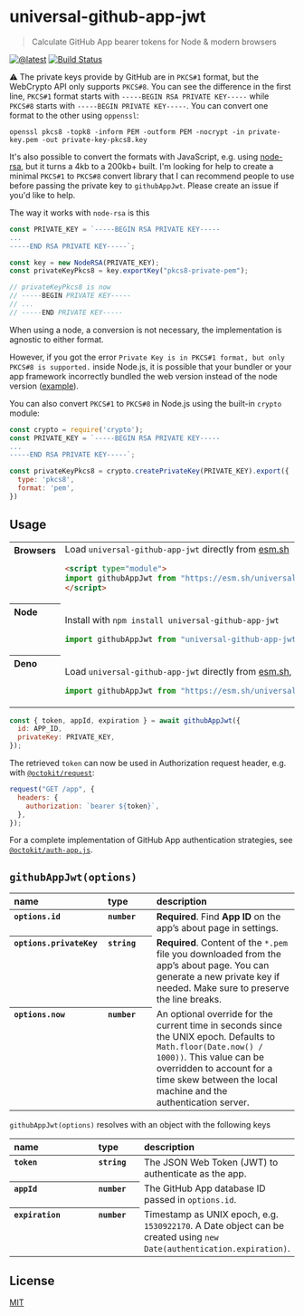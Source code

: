 # universal-github-app-jwt

> Calculate GitHub App bearer tokens for Node & modern browsers

[![@latest](https://img.shields.io/npm/vuniversal-github-app-jwt.svg)](https://www.npmjs.com/packageuniversal-github-app-jwt)
[![Build Status](https://github.com/gr2m/universal-github-app-jwt/workflows/Test/badge.svg)](https://github.com/gr2m/universal-github-app-jwt/actions?query=workflow%3ATest+branch%3Amaster)

⚠ The private keys provide by GitHub are in `PKCS#1` format, but the WebCrypto API only supports `PKCS#8`. You can see the difference in the first line, `PKCS#1` format starts with `-----BEGIN RSA PRIVATE KEY-----` while `PKCS#8` starts with `-----BEGIN PRIVATE KEY-----`. You can convert one format to the other using `oppenssl`:

```
openssl pkcs8 -topk8 -inform PEM -outform PEM -nocrypt -in private-key.pem -out private-key-pkcs8.key
```

It's also possible to convert the formats with JavaScript, e.g. using [node-rsa](https://github.com/rzcoder/node-rsa), but it turns a 4kb to a 200kb+ built. I'm looking for help to create a minimal `PKCS#1` to `PKCS#8` convert library that I can recommend people to use before passing the private key to `githubAppJwt`. Please create an issue if you'd like to help.

The way it works with `node-rsa` is this

```js
const PRIVATE_KEY = `-----BEGIN RSA PRIVATE KEY-----
...
-----END RSA PRIVATE KEY-----`;

const key = new NodeRSA(PRIVATE_KEY);
const privateKeyPkcs8 = key.exportKey("pkcs8-private-pem");

// privateKeyPkcs8 is now
// -----BEGIN PRIVATE KEY-----
// ...
// -----END PRIVATE KEY-----
```

When using a node, a conversion is not necessary, the implementation is agnostic to either format.

However, if you got the error `Private Key is in PKCS#1 format, but only PKCS#8 is supported.` inside Node.js, it is possible that your bundler or your app framework incorrectly bundled the web version instead of the node version ([example](https://github.com/backstage/backstage/issues/9959)).

You can also convert `PKCS#1` to `PKCS#8` in Node.js using the built-in `crypto` module:

```js
const crypto = require('crypto');
const PRIVATE_KEY = `-----BEGIN RSA PRIVATE KEY-----
...
-----END RSA PRIVATE KEY-----`;

const privateKeyPkcs8 = crypto.createPrivateKey(PRIVATE_KEY).export({
  type: 'pkcs8',
  format: 'pem',
})
```

## Usage

<table>
<tbody valign=top align=left>
<tr><th>
Browsers
</th><td width=100%>
Load <code>universal-github-app-jwt</code> directly from <a href="https://esm.sh">esm.sh</a>
        
```html
<script type="module">
import githubAppJwt from "https://esm.sh/universal-github-app-jwt";
</script>
```

</td></tr>
<tr><th>
Node
</th><td>

Install with <code>npm install universal-github-app-jwt</code>

```js
import githubAppJwt from "universal-github-app-jwt";
```

</td></tr>
<tr><th>
Deno
</th><td>

Load <code>universal-github-app-jwt</code> directly from <a href="https://esm.sh">esm.sh</a>, including types.

```js
import githubAppJwt from "https://esm.sh/universal-github-app-jwt";
```

</td></tr>
</tbody>
</table>

```js
const { token, appId, expiration } = await githubAppJwt({
  id: APP_ID,
  privateKey: PRIVATE_KEY,
});
```

The retrieved `token` can now be used in Authorization request header, e.g. with [`@octokit/request`](https://github.com/octokit/request.js/#readme):

```js
request("GET /app", {
  headers: {
    authorization: `bearer ${token}`,
  },
});
```

For a complete implementation of GitHub App authentication strategies, see [`@octokit/auth-app.js`](https://github.com/octokit/auth-app.js/#readme).

## `githubAppJwt(options)`

<table width="100%">
  <thead align=left>
    <tr>
      <th width=150>
        name
      </th>
      <th width=70>
        type
      </th>
      <th>
        description
      </th>
    </tr>
  </thead>
  <tbody align=left valign=top>
    <tr>
      <th>
        <code>options.id</code>
      </th>
      <th>
        <code>number</code>
      </th>
      <td>
        <strong>Required</strong>. Find <strong>App ID</strong> on the app’s about page in settings.
      </td>
    </tr>
    <tr>
      <th>
        <code>options.privateKey</code>
      </th>
      <th>
        <code>string</code>
      </th>
      <td>
        <strong>Required</strong>. Content of the <code>*.pem</code> file you downloaded from the app’s about page. You can generate a new private key if needed. Make sure to preserve the line breaks.
      </td>
    </tr>
    <tr>
      <th>
        <code>options.now</code>
      </th>
      <th>
        <code>number</code>
      </th>
      <td>
        An optional override for the current time in seconds since the UNIX epoch. Defaults to <code>Math.floor(Date.now() / 1000))</code>. This value can be overridden to account for a time skew between the local machine and the authentication server.
      </td>
    </tr>
  </tbody>
</table>

`githubAppJwt(options)` resolves with an object with the following keys

<table width="100%">
  <thead align=left>
    <tr>
      <th width=150>
        name
      </th>
      <th width=70>
        type
      </th>
      <th>
        description
      </th>
    </tr>
  </thead>
  <tbody align=left valign=top>
    <tr>
      <th>
        <code>token</code>
      </th>
      <th>
        <code>string</code>
      </th>
      <td>
        The JSON Web Token (JWT) to authenticate as the app.
      </td>
    </tr>
    <tr>
      <th>
        <code>appId</code>
      </th>
      <th>
        <code>number</code>
      </th>
      <td>
        The GitHub App database ID passed in <code>options.id</code>.
      </td>
    </tr>
    <tr>
      <th>
        <code>expiration</code>
      </th>
      <th>
        <code>number</code>
      </th>
      <td>
        Timestamp as UNIX epoch, e.g. <code>1530922170</code>. A Date object can be created using <code>new Date(authentication.expiration)</code>.
      </td>
    </tr>
  </tbody>
</table>

## License

[MIT](LICENSE)
